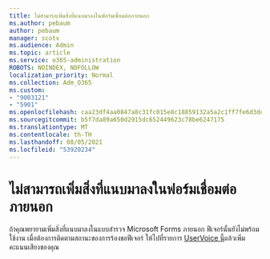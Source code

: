 ```yaml
---
title: ไม่สามารถเพิ่มสิ่งที่แนบมาลงในฟอร์มเชื่อมต่อภายนอก
ms.author: pebaum
author: pebaum
manager: scotv
ms.audience: Admin
ms.topic: article
ms.service: o365-administration
ROBOTS: NOINDEX, NOFOLLOW
localization_priority: Normal
ms.collection: Adm_O365
ms.custom:
- "9003121"
- "5901"
ms.openlocfilehash: caa23df4aa0847a8c31fc015e8c18859132a5a2c1ff7fe6d3dd98357671c3435
ms.sourcegitcommit: b5f7da89a650d2915dc652449623c78be6247175
ms.translationtype: MT
ms.contentlocale: th-TH
ms.lasthandoff: 08/05/2021
ms.locfileid: "53920234"
---
```

# <a name="unable-to-add-an-attachment-to-an-externally-facing-form"></a>ไม่สามารถเพิ่มสิ่งที่แนบมาลงในฟอร์มเชื่อมต่อภายนอก

ถ้าคุณพยายามเพิ่มสิ่งที่แนบมาลงในแบบสํารวจ Microsoft Forms ภายนอก ฟีเจอร์นั้นยังไม่พร้อมใช้งาน เมื่อต้องการติดตามสถานะของการร้องขอฟีเจอร์ ให้ไปที่รายการ [UserVoice นี้](https://go.microsoft.com/fwlink/?linkid=2133069)แล้วเพิ่มคะแนนเสียงของคุณ
